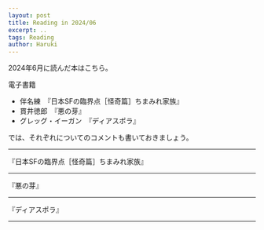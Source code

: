 ```yaml
---
layout: post
title: Reading in 2024/06
excerpt: ..
tags: Reading
author: Haruki
---
```


2024年6月に読んだ本はこちら。

電子書籍

* 伴名練　『日本SFの臨界点［怪奇篇］ちまみれ家族』
* 貫井徳郎　『悪の芽』
* グレッグ・イーガン　『ディアスポラ』


では、それぞれについてのコメントも書いておきましょう。


-----
『日本SFの臨界点［怪奇篇］ちまみれ家族』



-----
『悪の芽』


-----
『ディアスポラ』

-----
